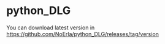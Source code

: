 # python_DLG


You can download latest version in https://github.com/NoErla/python_DLG/releases/tag/version

